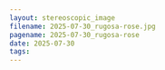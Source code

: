 ```yaml
---
layout: stereoscopic_image
filename: 2025-07-30_rugosa-rose.jpg
pagename: 2025-07-30_rugosa-rose
date: 2025-07-30
tags:
---
```

